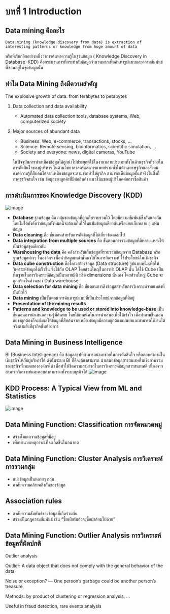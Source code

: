 # บทที่ 1 Introduction
## Data mining คืออะไร
    Data mining (knowledge discovery from data) is extraction of interesting patterns or knowledge from huge amount of data
หรือที่เรียกอีกอย่างหนึ่งว่าการค้นหาความรู้ในฐานข้อมูล ( Knowledge Discovery in Database :KDD) คือกระบวนการที่กระทํากับข้อมูลจํานวนมากเพื่อค้นหารูปแบบและความสัมพันธ์ที่ซ่อนอยู่ในชุดข้อมูลนั้น 
## ทำไม Data Mining ถึงมีความสำคัญ
   The explosive growth of data: from terabytes to petabytes
1. Data collection and data availability
   - Automated data collection tools, database systems, Web, computerized society
2. Major sources of abundant data
   - Business: Web, e-commerce, transactions, stocks, …
   - Science: Remote sensing, bioinformatics, scientific simulation, …
   - Society and everyone: news, digital cameras, YouTube
   
   ในปัจจุบันการทําเหมืองข้อมูลได้ถูกนําไปประยุกต์ใช้ในงานหลายประเภททั้งในด้านธุรกิจที่ช่วยในการตัดสินใจของผู้บริหาร ในด้านวิทยาศาสตร์และการแพทย์รวมทั้งในด้านเศรษฐกิจและสังคม องค์ความรู้ที่สืบค้นได้จากเหมืองข้อมูลจะสามารถทำให้ธุรกิจ สามารถเห็นข้อมูลที่แท้จริงในสิ่งที่ภาคธุรกิจสนใจ เช่น ข้อมูลของลูกค้าที่มีต่อสินค้า  แนวโน้มของผู้บริโภคต่อการซื้อสินค้า
## การดำเนินการของ Knowledge Discovery (KDD) 
   ![image](https://imgur.com/0YmOXO1.jpg)
  - **Database** ฐานข้อมูล คือ กลุ่มของข้อมูลที่ถูกเก็บรวบรวมไว้ โดยมีความสัมพันธ์ซึ่งกันและกัน โดยไม่ได้บังคับว่าข้อมูลทั้งหมดนี้จะต้องเก็บไว้ในแฟ้มข้อมูลเดียวกันหรือแยกเก็บหลาย ๆ แฟ้มข้อมูล
  - **Data cleaning** คือ ขั้นตอนสำหรับการคัดข้อมูลที่ไม่เกี่ยวข้องออกไป
  - **Data integration from multiple sources** คือ ขั้นตอนการรวมข้อมูลที่มีหลายแหล่งให้เป็นข้อมูลชุดเดียวกัน
  - **Warehousing the data** คือ คลังสำหรับเก็บข้อมูลที่รวบรวมข้อมูลจาก Database หรือ ฐานข้อมูลต่างๆ ในองค์กร เพื่อนำข้อมูลเหล่านั้นมาใช้ในการวิเคราะห์ ใช้ประโยชน์ในเชิงธุรกิจ 
  - **Data cube construction**  คือโครงสร้างข้อมูล (Data structure) รูปแบบหนึ่งเพื่อให้วิเคราะห์ข้อมูลได้เร็วขึ้น ซึ่งใช้กับ OLAP โดยส่วนใหญ่ในการทำ OLAP นั้น ได้ใช้ Cube เป็นพื้นฐานในการวิเคราะห์ข้อมูลเป็นหลายมิติ หรือ dimensions นั้นเอง โดยส่วนใหญ่ Cube จะถูกสร้างในส่วนของ Data warehouse 
  - **Data selection for data mining** คือ ขั้นตอนการดึงข้อมูลสำหรับการวิเคราะห์จากแหล่งที่บันทึกไว้
  - **Data mining** เป็นขั้นตอนการค้นหารูปแบบที่เป็นประโยชน์จากข้อมูลที่มีอยู่
  - **Presentation of the mining results**
  - **Patterns and knowledge to be used or stored into knowledge-base** เป็นขั้นตอนการนำเสนอความรู้ที่ค้นพบ โดยใช้เทคนิคในการนำเสนอเพื่อให้เข้าใจ
                เมื่อทำตามขึ้นตอนอย่างถูกต้องก็จะส่งผลให้ข้อมูลที่สืบค้นจากเหมืองข้อมูลมีความถูกต้องแม่นยำและสามารถใช้งานได้จริงตามสิ่งที่ธุรกิจนั้นต้องการ
## Data Mining in Business Intelligence
   BI (Business Intelligence)   คือ  ข้อมูลสรุปที่สามารถนำมาช่วยในการตัดสินใจ หรือตอบคำถามในเชิงธุรกิจให้กับผู้บริหารได้ ดังนั้นระบบ BI ที่ดีจะต้องสามารถ นำเสนอข้อมูลสารสนเทศในเชิงภาพรวมของธุรกิจทั้งหมดขององค์กรได้ เพื่อทำให้ขีดความสามารถในการวิเคราะห์ข้อมูลสารสนเทศดี เนื่องจากสามารถวิเคราะห์และตอบคำถามของทั้งระบบธุรกิจได้
![image](https://imgur.com/VclRiuM.jpg)
## KDD Process: A Typical View from ML and Statistics
![image](https://imgur.com/rV5X4TV.jpg)
## Data Mining Function: Classification การจัดหมวดหมู่
- สร้างโมเดลจากข้อมูลที่มีอยู่ 
- เพื่อทำนายเหตุการณ์ที่จะเกิดขึ้นในอนาคต
## Data Mining Function: Cluster Analysis การวิเคราะห์การรวมกลุ่ม 
- แบ่งข้อมูลเป็นหลายๆ กลุ่ม
- อาศัยความคล้ายคลึงกันของข้อมูล
## Association rules
- อาศัยความสัมพันธ์ของข้อมูลที่เกิดร่วมกัน
- สร้างเป็นกฎความสัมพันธ์ เช่น “ซื้อเบียร์แล้วจะซื้อผ้าอ้อมไปด้วย”
## Data Mining Function: Outlier Analysis การวิเคราะห์ข้อมูลที่ผิดปกติ
Outlier analysis

Outlier: A data object that does not comply with the general behavior of the data

Noise or exception? ― One person’s garbage could be another person’s treasure

Methods: by product of clustering or regression analysis, …

Useful in fraud detection, rare events analysis
